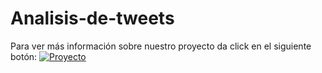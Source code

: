 # Analisis-de-tweets

Para ver más información sobre nuestro proyecto da click en el siguiente botón: 
[![Proyecto](https://gist.githack.com/C1587S/ccc36b3d60edb8329464588177bae5d2/raw/f91c3226a4e9627a1eef7c40d0356df75d114a30/ACO%20TSP%20Documentation.svg)](https://htmlpreview.github.io/?https://github.com/caroacostatovany/analisis-de-tweets/blob/main/docs/final_document.html)
